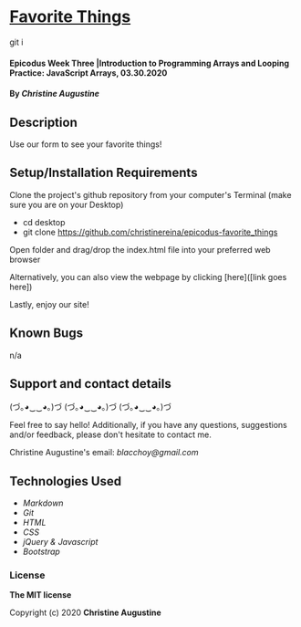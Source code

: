 # [Favorite Things](https://christinereina.github.io/amusement-park/)
git i
#### Epicodus Week Three |Introduction to Programming Arrays and Looping Practice: JavaScript Arrays, 03.30.2020

#### By _**Christine Augustine**_


## Description

Use our form to see your favorite things!

## Setup/Installation Requirements

Clone the project's github repository from your computer's Terminal (make sure you are on your Desktop)

* cd desktop
* git clone https://github.com/christinereina/epicodus-favorite_things

Open folder and drag/drop the index.html file into your preferred web browser

Alternatively, you can also view the webpage by clicking [here]([link goes here])

Lastly, enjoy our site!

## Known Bugs

n/a

## Support and contact details

(づ｡◕‿‿◕｡)づ (づ｡◕‿‿◕｡)づ (づ｡◕‿‿◕｡)づ

Feel free to say hello! Additionally, if you have any questions, suggestions and/or feedback, please don't hesitate to contact me.

Christine Augustine's email:
_blacchoy@gmail.com_

## Technologies Used

* _Markdown_
* _Git_
* _HTML_
* _CSS_
* _jQuery & Javascript_
* _Bootstrap_  

### License

**The MIT license**

Copyright (c) 2020 **Christine Augustine**